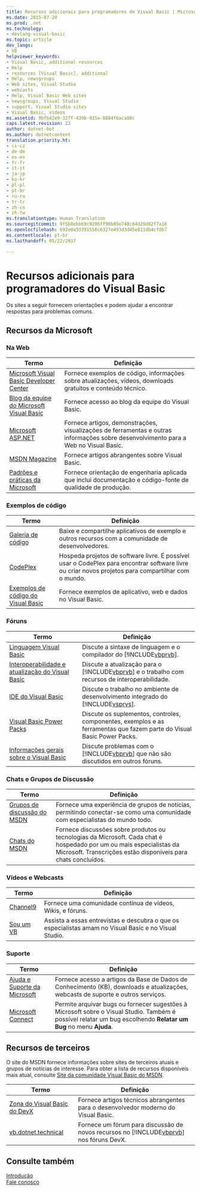 ```yaml
---
title: Recursos adicionais para programadores de Visual Basic | Microsoft Docs
ms.date: 2015-07-20
ms.prod: .net
ms.technology:
- devlang-visual-basic
ms.topic: article
dev_langs:
- VB
helpviewer_keywords:
- Visual Basic, additional resources
- Help
- resources [Visual Basic], additional
- Help, newsgroups
- Web sites, Visual Studio
- webcasts
- Help, Visual Basic Web sites
- newsgroups, Visual Studio
- support, Visual Studio sites
- Visual Basic, videos
ms.assetid: 9bfb42e9-327f-439b-935e-8884f6aca80c
caps.latest.revision: 22
author: dotnet-bot
ms.author: dotnetcontent
translation.priority.ht:
- cs-cz
- de-de
- es-es
- fr-fr
- it-it
- ja-jp
- ko-kr
- pl-pl
- pt-br
- ru-ru
- tr-tr
- zh-cn
- zh-tw
ms.translationtype: Human Translation
ms.sourcegitcommit: 9f5b8ebb69c9206ff90b05e748c64d29d82f7a16
ms.openlocfilehash: 692e0a53391556c6327e493d3d45e811db4cfdb7
ms.contentlocale: pt-br
ms.lasthandoff: 05/22/2017

---
```

# <a name="additional-resources-for-visual-basic-programmers"></a>Recursos adicionais para programadores do Visual Basic
Os sites a seguir fornecem orientações e podem ajudar a encontrar respostas para problemas comuns.  
  
## <a name="microsoft-resources"></a>Recursos da Microsoft  
  
### <a name="on-the-web"></a>Na Web  
  
|Termo|Definição|  
|----------|----------------|  
|[Microsoft Visual Basic Developer Center](http://go.microsoft.com/fwlink/?LinkID=47768)|Fornece exemplos de código, informações sobre atualizações, vídeos, downloads gratuitos e conteúdo técnico.|  
|[Blog da equipe do Microsoft Visual Basic](http://go.microsoft.com/fwlink/?LinkID=123815)|Fornece acesso ao blog da equipe do Visual Basic.|  
|[Microsoft ASP.NET](http://go.microsoft.com/fwlink/?LinkID=51657)|Fornece artigos, demonstrações, visualizações de ferramentas e outras informações sobre desenvolvimento para a Web no Visual Basic.|  
|[MSDN Magazine](http://msdn.microsoft.com/magazine/cc159292.aspx)|Fornece artigos abrangentes sobre Visual Basic.|  
|[Padrões e práticas da Microsoft](http://msdn.microsoft.com/practices/default.aspx)|Fornece orientação de engenharia aplicada que inclui documentação e código-fonte de qualidade de produção.|  
  
### <a name="code-samples"></a>Exemplos de código  
  
|Termo|Definição|  
|----------|----------------|  
|[Galeria de código](http://code.msdn.microsoft.com/)|Baixe e compartilhe aplicativos de exemplo e outros recursos com a comunidade de desenvolvedores.|  
|[CodePlex](http://www.codeplex.com/)|Hospeda projetos de software livre. É possível usar o CodePlex para encontrar software livre ou criar novos projetos para compartilhar com o mundo.|  
|[Exemplos de código do Visual Basic](http://msdn.microsoft.com/vbasic/ms789074)|Fornece exemplos de aplicativo, web e dados no Visual Basic.|  
  
### <a name="forums"></a>Fóruns  
  
|Termo|Definição|  
|----------|----------------|  
|[Linguagem Visual Basic](http://go.microsoft.com/fwlink/?LinkId=145963)|Discute a sintaxe de linguagem e o compilador do [!INCLUDE[vbprvb](../../csharp/programming-guide/concepts/linq/includes/vbprvb_md.md)].|  
|[Interoperabilidade e atualização do Visual Basic](http://go.microsoft.com/fwlink/?LinkId=145966)|Discute a atualização para o [!INCLUDE[vbprvb](../../csharp/programming-guide/concepts/linq/includes/vbprvb_md.md)] e o trabalho com recursos de interoperabilidade.|  
|[IDE do Visual Basic](http://go.microsoft.com/fwlink/?LinkId=145971)|Discute o trabalho no ambiente de desenvolvimento integrado do [!INCLUDE[vsprvs](../../csharp/includes/vsprvs_md.md)].|  
|[Visual Basic Power Packs](http://social.msdn.microsoft.com/Forums/vbpowerpacks/threads)|Discute os suplementos, controles, componentes, exemplos e as ferramentas que fazem parte do Visual Basic Power Packs.|  
|[Informações gerais sobre o Visual Basic](http://go.microsoft.com/fwlink/?LinkId=145973)|Discute problemas com o [!INCLUDE[vbprvb](../../csharp/programming-guide/concepts/linq/includes/vbprvb_md.md)] que não são discutidos em outros fóruns.|  
  
### <a name="chats-and-discussion-groups"></a>Chats e Grupos de Discussão  
  
|Termo|Definição|  
|----------|----------------|  
|[Grupos de discussão do MSDN](http://go.microsoft.com/fwlink/?LinkId=145961)|Fornece uma experiência de grupos de notícias, permitindo conectar-se como uma comunidade com especialistas do mundo todo.|  
|[Chats do MSDN](http://go.microsoft.com/fwlink/?LinkId=145962)|Fornece discussões sobre produtos ou tecnologias da Microsoft. Cada chat é hospedado por um ou mais especialistas da Microsoft. Transcrições estão disponíveis para chats concluídos.|  
  
### <a name="videos-and-webcasts"></a>Vídeos e Webcasts  
  
|Termo|Definição|  
|----------|----------------|  
|[Channel9](http://go.microsoft.com/fwlink/?LinkID=123827)|Fornece uma comunidade contínua de vídeos, Wikis, e fóruns.|  
|[Sou um VB](http://msdn.microsoft.com/vbasic/dd776132)|Assista a essas entrevistas e descubra o que os especialistas amam no Visual Basic e no Visual Studio.|  
  
### <a name="support"></a>Suporte  
  
|Termo|Definição|  
|----------|----------------|  
|[Ajuda e Suporte da Microsoft](http://go.microsoft.com/fwlink/?LinkID=108287)|Fornece acesso a artigos da Base de Dados de Conhecimento (KB), downloads e atualizações, webcasts de suporte e outros serviços.|  
|[Microsoft Connect](http://connect.microsoft.com/)|Permite arquivar bugs ou fornecer sugestões à Microsoft sobre o Visual Studio. Também é possível relatar um bug escolhendo **Relatar um Bug** no menu **Ajuda**.|  
  
## <a name="third-party-resources"></a>Recursos de terceiros  
 O site do MSDN fornece informações sobre sites de terceiros atuais e grupos de notícias de interesse. Para obter a lista de recursos disponíveis mais atual, consulte [Site da comunidade Visual Basic do MSDN](http://go.microsoft.com/fwlink/?LinkID=77372).  
  
|Termo|Definição|  
|----------|----------------|  
|[Zona do Visual Basic do DevX](http://go.microsoft.com/fwlink/?LinkId=145978)|Fornece artigos técnicos abrangentes para o desenvolvedor moderno do Visual Basic.|  
|[vb.dotnet.technical](http://go.microsoft.com/fwlink/?LinkId=145986)|Fornece um fórum para discussão de novos recursos no [!INCLUDE[vbprvb](../../csharp/programming-guide/concepts/linq/includes/vbprvb_md.md)] nos fóruns DevX.|  
  
## <a name="see-also"></a>Consulte também  
 [Introdução](../../visual-basic/getting-started/index.md)   
 [Fale conosco](https://docs.microsoft.com/visualstudio/ide/talk-to-us)
